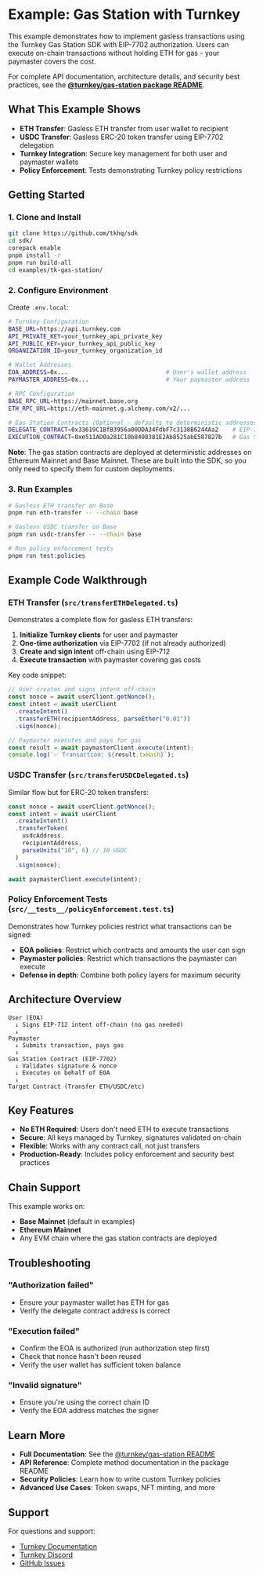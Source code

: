 # Example: Gas Station with Turnkey

This example demonstrates how to implement gasless transactions using the Turnkey Gas Station SDK with EIP-7702 authorization. Users can execute on-chain transactions without holding ETH for gas - your paymaster covers the cost.

For complete API documentation, architecture details, and security best practices, see the **[@turnkey/gas-station package README](../../packages/gas-station/README.md)**.

## What This Example Shows

- **ETH Transfer**: Gasless ETH transfer from user wallet to recipient
- **USDC Transfer**: Gasless ERC-20 token transfer using EIP-7702 delegation
- **Turnkey Integration**: Secure key management for both user and paymaster wallets
- **Policy Enforcement**: Tests demonstrating Turnkey policy restrictions

## Getting Started

### 1. Clone and Install

```bash
git clone https://github.com/tkhq/sdk
cd sdk/
corepack enable
pnpm install -r
pnpm run build-all
cd examples/tk-gas-station/
```

### 2. Configure Environment

Create `.env.local`:

```bash
# Turnkey Configuration
BASE_URL=https://api.turnkey.com
API_PRIVATE_KEY=your_turnkey_api_private_key
API_PUBLIC_KEY=your_turnkey_api_public_key
ORGANIZATION_ID=your_turnkey_organization_id

# Wallet Addresses
EOA_ADDRESS=0x...                            # User's wallet address
PAYMASTER_ADDRESS=0x...                      # Your paymaster address

# RPC Configuration
BASE_RPC_URL=https://mainnet.base.org
ETH_RPC_URL=https://eth-mainnet.g.alchemy.com/v2/...

# Gas Station Contracts (Optional - defaults to deterministic addresses)
DELEGATE_CONTRACT=0x33619C1BfB3956a00DDA34FdbF7c3138B6244Aa2    # EIP-7702 delegate contract
EXECUTION_CONTRACT=0xe511AD0a281C10b8408381E2Ab8525abE587827b   # Gas Sponsorship entrypoint contract which calls the delegate.
```

**Note**: The gas station contracts are deployed at deterministic addresses on Ethereum Mainnet and Base Mainnet. These are built into the SDK, so you only need to specify them for custom deployments.

### 3. Run Examples

```bash
# Gasless ETH transfer on Base
pnpm run eth-transfer -- --chain base

# Gasless USDC transfer on Base
pnpm run usdc-transfer -- --chain base

# Run policy enforcement tests
pnpm run test:policies
```

## Example Code Walkthrough

### ETH Transfer (`src/transferETHDelegated.ts`)

Demonstrates a complete flow for gasless ETH transfers:

1. **Initialize Turnkey clients** for user and paymaster
2. **One-time authorization** via EIP-7702 (if not already authorized)
3. **Create and sign intent** off-chain using EIP-712
4. **Execute transaction** with paymaster covering gas costs

Key code snippet:

```typescript
// User creates and signs intent off-chain
const nonce = await userClient.getNonce();
const intent = await userClient
  .createIntent()
  .transferETH(recipientAddress, parseEther("0.01"))
  .sign(nonce);

// Paymaster executes and pays for gas
const result = await paymasterClient.execute(intent);
console.log(`✅ Transaction: ${result.txHash}`);
```

### USDC Transfer (`src/transferUSDCDelegated.ts`)

Similar flow but for ERC-20 token transfers:

```typescript
const nonce = await userClient.getNonce();
const intent = await userClient
  .createIntent()
  .transferToken(
    usdcAddress,
    recipientAddress,
    parseUnits("10", 6) // 10 USDC
  )
  .sign(nonce);

await paymasterClient.execute(intent);
```

### Policy Enforcement Tests (`src/__tests__/policyEnforcement.test.ts`)

Demonstrates how Turnkey policies restrict what transactions can be signed:

- **EOA policies**: Restrict which contracts and amounts the user can sign
- **Paymaster policies**: Restrict which transactions the paymaster can execute
- **Defense in depth**: Combine both policy layers for maximum security

## Architecture Overview

```
User (EOA)
  ↓ Signs EIP-712 intent off-chain (no gas needed)
  ↓
Paymaster
  ↓ Submits transaction, pays gas
  ↓
Gas Station Contract (EIP-7702)
  ↓ Validates signature & nonce
  ↓ Executes on behalf of EOA
  ↓
Target Contract (Transfer ETH/USDC/etc)
```

## Key Features

- **No ETH Required**: Users don't need ETH to execute transactions
- **Secure**: All keys managed by Turnkey, signatures validated on-chain
- **Flexible**: Works with any contract call, not just transfers
- **Production-Ready**: Includes policy enforcement and security best practices

## Chain Support

This example works on:

- **Base Mainnet** (default in examples)
- **Ethereum Mainnet**
- Any EVM chain where the gas station contracts are deployed

## Troubleshooting

### "Authorization failed"

- Ensure your paymaster wallet has ETH for gas
- Verify the delegate contract address is correct

### "Execution failed"

- Confirm the EOA is authorized (run authorization step first)
- Check that nonce hasn't been reused
- Verify the user wallet has sufficient token balance

### "Invalid signature"

- Ensure you're using the correct chain ID
- Verify the EOA address matches the signer

## Learn More

- **Full Documentation**: See the [@turnkey/gas-station README](../../packages/gas-station/README.md)
- **API Reference**: Complete method documentation in the package README
- **Security Policies**: Learn how to write custom Turnkey policies
- **Advanced Use Cases**: Token swaps, NFT minting, and more

## Support

For questions and support:

- [Turnkey Documentation](https://docs.turnkey.com)
- [Turnkey Discord](https://discord.gg/turnkey)
- [GitHub Issues](https://github.com/tkhq/sdk/issues)
